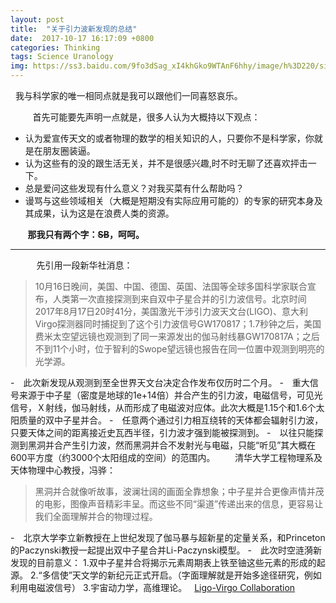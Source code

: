 ```yaml
---
layout: post
title:  "关于引力波新发现的总结"
date:  2017-10-17 16:17:09 +0800
categories: Thinking
tags: Science Uranology
img: https://ss3.baidu.com/9fo3dSag_xI4khGko9WTAnF6hhy/image/h%3D220/sign=3035c7d76bd0f703f9b292de38fb5148/b3119313b07eca80df1ea827982397dda04483d3.jpg
---
```

 
我与科学家的唯一相同点就是我可以跟他们一同喜怒哀乐。

 
&#160; &#160; &#160; &#160;首先可能要先声明一点就是，很多人认为大概持以下观点：
  
- 认为爱宣传天文的或者物理的数学的相关知识的人，只要你不是科学家，你就是在朋友圈装逼。
- 认为这些有的没的跟生活无关，并不是很感兴趣,时不时无聊了还喜欢抨击一下。
- 总是爱问这些发现有什么意义？对我买菜有什么帮助吗？
- 谩骂与这些领域相关（大概是短期没有实际应用可能的）的专家的研究本身及其成果，认为这是在浪费人类的资源。

&#160; &#160; &#160; &#160;**那我只有两个字：~~SB~~，呵呵。**

---
&#160; &#160; &#160; &#160;　先引用一段新华社消息：
> 10月16日晚间，美国、中国、德国、英国、法国等全球多国科学家联合宣布，人类第一次直接探测到来自双中子星合并的引力波信号。北京时间2017年8月17日20时41分，美国激光干涉引力波天文台(LIGO)、意大利Virgo探测器同时捕捉到了这个引力波信号GW170817；1.7秒钟之后，美国费米太空望远镜也观测到了同一来源发出的伽马射线暴GW170817A；之后不到11个小时，位于智利的Swope望远镜也报告在同一位置中观测到明亮的光学源。

-　此次新发现从观测到至全世界天文台决定合作发布仅历时二个月。
-　重大信号来源于中子星（密度是地球的1e+14倍）并合产生的引力波，电磁信号，可见光信号，Ｘ射线，伽马射线，从而形成了电磁波对应体。此次大概是1.15个和1.6个太阳质量的双中子星并合。
-　任意两个通过引力相互绕转的天体都会辐射引力波，只要天体之间的距离接近史瓦西半径，引力波才强到能被探测到。
-　以往只能探测到黑洞并合产生引力波，然而黑洞并合不发射光与电磁，只能“听见”其大概在600平方度（约3000个太阳组成的空间）的范围内。
&#160; &#160; &#160; &#160;清华大学工程物理系及天体物理中心教授，冯骅：
> 黑洞并合就像听故事，波澜壮阔的画面全靠想象；中子星并合更像声情并茂的电影，图像声音精彩丰呈。而这些不同“渠道”传递出来的信息，更容易让我们全面理解并合的物理过程。

-　北京大学李立新教授在上世纪发现了伽马暴与超新星的定量关系，和Princeton的Paczynski教授一起提出双中子星合并Li-Paczynski模型。
-　此次时空涟漪新发现的目前意义：
1.双中子星并合将揭示元素周期表上铁至铀这些元素的形成的起源。
2.“多信使”天文学的新纪元正式开启。（字面理解就是开始多途径研究，例如利用电磁波信号）
3.宇宙动力学，高维理论。
 
[Ligo-Virgo Collaboration](https://www.bilibili.com/video/av15471344/?from=search&seid=3512307465522762721)
 
